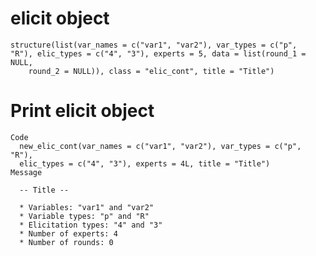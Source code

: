 # elicit object

    structure(list(var_names = c("var1", "var2"), var_types = c("p", 
    "R"), elic_types = c("4", "3"), experts = 5, data = list(round_1 = NULL, 
        round_2 = NULL)), class = "elic_cont", title = "Title")

# Print elicit object

    Code
      new_elic_cont(var_names = c("var1", "var2"), var_types = c("p", "R"),
      elic_types = c("4", "3"), experts = 4L, title = "Title")
    Message
      
      -- Title --
      
      * Variables: "var1" and "var2"
      * Variable types: "p" and "R"
      * Elicitation types: "4" and "3"
      * Number of experts: 4
      * Number of rounds: 0

